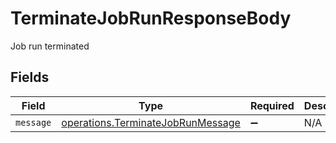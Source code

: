 # TerminateJobRunResponseBody

Job run terminated


## Fields

| Field                                                                                  | Type                                                                                   | Required                                                                               | Description                                                                            |
| -------------------------------------------------------------------------------------- | -------------------------------------------------------------------------------------- | -------------------------------------------------------------------------------------- | -------------------------------------------------------------------------------------- |
| `message`                                                                              | [operations.TerminateJobRunMessage](../../models/operations/terminatejobrunmessage.md) | :heavy_minus_sign:                                                                     | N/A                                                                                    |